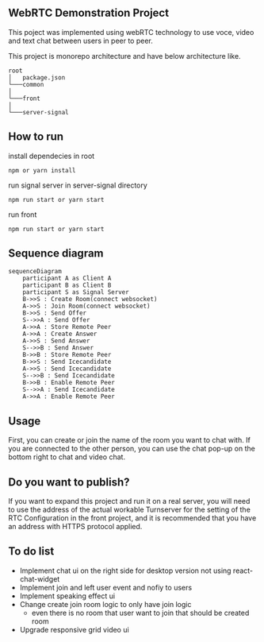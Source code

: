 ## WebRTC Demonstration Project

This poject was implemented using webRTC technology to use voce, video and text chat between users in peer to peer.

This project is monorepo architecture and have below architecture like.

```
root
│   package.json
└───common
│
└───front
│
└───server-signal
```

## How to run

install dependecies in root
```
npm or yarn install
```

run signal server in server-signal directory
```
npm run start or yarn start
```

run front
```
npm run start or yarn start
```

## Sequence diagram

```mermaid
sequenceDiagram
    participant A as Client A
    participant B as Client B
    participant S as Signal Server
    B->>S : Create Room(connect websocket)
    A->>S : Join Room(connect websocket)
    B->>S : Send Offer
    S-->>A : Send Offer
    A->>A : Store Remote Peer
    A->>A : Create Answer
    A->>S : Send Answer
    S-->>B : Send Answer
    B->>B : Store Remote Peer
    B->>S : Send Icecandidate
    A->>S : Send Icecandidate
    S-->>B : Send Icecandidate
    B->>B : Enable Remote Peer
    S-->>A : Send Icecandidate
    A->>A : Enable Remote Peer
```

## Usage

First, you can create or join the name of the room you want to chat with. If you are connected to the other person, you can use the chat pop-up on the bottom right to chat and video chat.

## Do you want to publish?

If you want to expand this project and run it on a real server, you will need to use the address of the actual workable Turnserver for the setting of the RTC Configuration in the front project, and it is recommended that you have an address with HTTPS protocol applied.

## To do list
- Implement chat ui on the right side for desktop version not using react-chat-widget
- Implement join and left user event and nofiy to users
- Implement speaking effect ui
- Change create join room logic to only have join logic
  - even there is no room that user want to join that should be created room
- Upgrade responsive grid video ui


